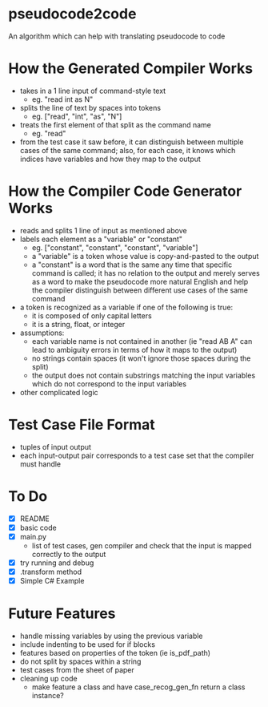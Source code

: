 # pseudocode2code

An algorithm which can help with translating pseudocode to code

# How the Generated Compiler Works

- takes in a 1 line input of command-style text
  - eg. "read int as N"
- splits the line of text by spaces into tokens
  - eg. ["read", "int", "as", "N"]
- treats the first element of that split as the command name
  - eg. "read"
- from the test case it saw before, it can distinguish between multiple cases of the same command; also, for each case, it knows which indices have variables and how they map to the output

# How the Compiler Code Generator Works

- reads and splits 1 line of input as mentioned above
- labels each element as a "variable" or "constant"
  - eg. ["constant", "constant", "constant", "variable"]
  - a "variable" is a token whose value is copy-and-pasted to the output
  - a "constant" is a word that is the same any time that specific command is called; it has no relation to the output and merely serves as a word to make the pseudocode more natural English and help the compiler distinguish between different use cases of the same command
- a token is recognized as a variable if one of the following is true:
  - it is composed of only capital letters
  - it is a string, float, or integer
- assumptions:
  - each variable name is not contained in another (ie "read AB A" can lead to ambiguity errors in terms of how it maps to the output)
  - no strings contain spaces (it won't ignore those spaces during the split)
  - the output does not contain substrings matching the input variables which do not correspond to the input variables
- other complicated logic

# Test Case File Format

- tuples of input output
- each input-output pair corresponds to a test case set that the compiler must handle 

# To Do

- [x] README
- [x] basic code
- [x] main.py
  - list of test cases, gen compiler and check that the input is mapped correctly to the output
- [x] try running and debug
- [x] .transform method
- [x] Simple C# Example

# Future Features

- handle missing variables by using the previous variable
- include indenting to be used for if blocks
- features based on properties of the token (ie is_pdf_path)
- do not split by spaces within a string
- test cases from the sheet of paper
- cleaning up code
  - make feature a class and have case_recog_gen_fn return a class instance?